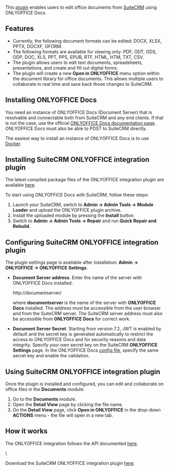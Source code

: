 This [plugin](https://github.com/ONLYOFFICE/onlyoffice-suitecrm) enables users to edit office documents from [SuiteCRM](https://suitecrm.com/) using ONLYOFFICE Docs.

## Features

* Currently, the following document formats can be edited: DOCX, XLSX, PPTX, DOCXF, OFORM.
* The following formats are available for viewing only: PDF, ODT, ODS, ODP, DOC, XLS, PPT, PPS, EPUB, RTF, HTML, HTM, TXT, CSV.
* The plugin allows users to edit text documents, spreadsheets, presentations, and create and fill out digital forms.
* The plugin will create a new **Open in ONLYOFFICE** menu option within the document library for office documents. This allows multiple users to collaborate in real time and save back those changes to SuiteCRM.

## Installing ONLYOFFICE Docs

You need an instance of ONLYOFFICE Docs (Document Server) that is resolvable and connectable both from SuiteCRM and any end clients. If that is not the case, use the official [ONLYOFFICE Docs documentation page](https://helpcenter.onlyoffice.com/server/linux/document/linux-installation.aspx). ONLYOFFICE Docs must also be able to POST to SuiteCRM directly.

The easiest way to install an instance of ONLYOFFICE Docs is to use [Docker](https://github.com/onlyoffice/Docker-DocumentServer).

## Installing SuiteCRM ONLYOFFICE integration plugin

The latest compiled package files of the ONLYOFFICE integration plugin are available [here](https://github.com/ONLYOFFICE/onlyoffice-suitecrm/releases).

To start using ONLYOFFICE Docs with SuiteCRM, follow these steps:

1. Launch your SuiteCRM, switch to **Admin -> Admin Tools -> Module Loader** and upload the ONLYOFFICE plugin archive.
2. Install the uploaded module by pressing the **Install** button.
3. Switch to **Admin -> Admin Tools -> Repair** and run **Quick Repair and Rebuild**.

## Configuring SuiteCRM ONLYOFFICE integration plugin

The plugin settings page is available after installation: **Admin -> ONLYOFFICE -> ONLYOFFICE Settings**.

* **Document Server address**. Enter the name of the server with ONLYOFFICE Docs installed:

  http\://documentserver/

  where **documentserver** is the name of the server with **ONLYOFFICE Docs** installed. The address must be accessible from the user browser and from the SuiteCRM server. The SuiteCRM server address must also be accessible from **ONLYOFFICE Docs** for correct work.

* **Document Server Secret**. Starting from version 7.2, JWT is enabled by default and the secret key is generated automatically to restrict the access to ONLYOFFICE Docs and for security reasons and data integrity. Specify your own secret key on the SuiteCRM **ONLYOFFICE Settings** page. In the ONLYOFFICE Docs [config file](/editors/signature/), specify the same secret key and enable the validation.

## Using SuiteCRM ONLYOFFICE integration plugin

Once the plugin is installed and configured, you can edit and collaborate on office files in the **Documents** module:

1. Go to the **Documents** module.
2. Open the **Detail View** page by clicking the file name.
3. On the **Detail View** page, click **Open in ONLYOFFICE** in the drop-down **ACTIONS** menu - the file will open in a new tab.

## How it works

The ONLYOFFICE integration follows the API documented [here](/editors/basic).

\


Download the SuiteCRM ONLYOFFICE integration plugin [here](https://github.com/ONLYOFFICE/onlyoffice-suitecrm).

